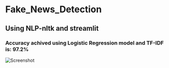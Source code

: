 # Fake_News_Detection
## Using NLP-nltk and streamlit
### Accuracy achived using Logistic Regression model and TF-IDF is: 97.2%
![Screenshot](https://user-images.githubusercontent.com/114423987/192683150-6cc5d479-bf7c-4638-bfcb-79f2e7f5e858.png)
